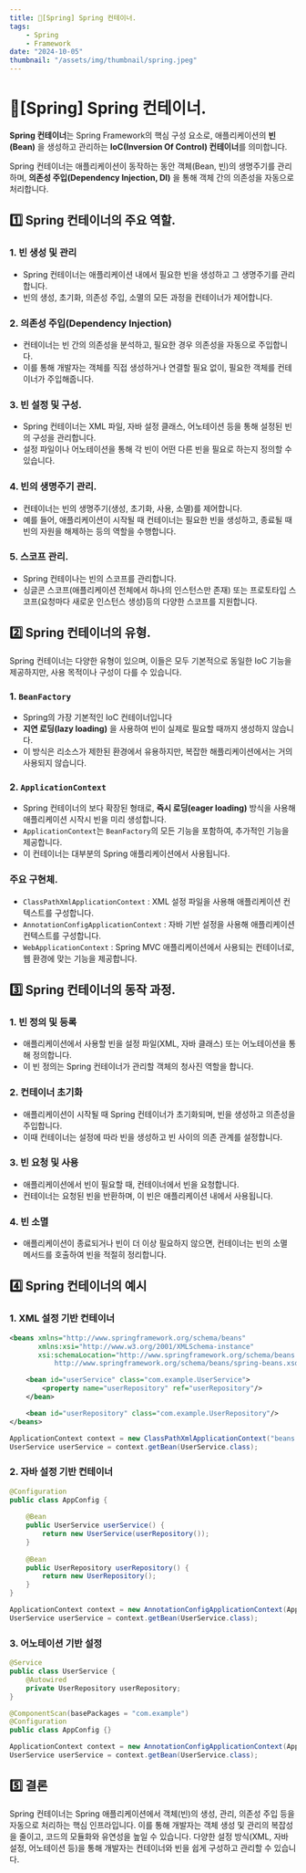 ```yaml
---
title: 🍃[Spring] Spring 컨테이너.
tags:
    - Spring
    - Framework
date: "2024-10-05"
thumbnail: "/assets/img/thumbnail/spring.jpeg"
---
```


# 🍃[Spring] Spring 컨테이너.

**Spring 컨테이너**는 Spring Framework의 핵심 구성 요소로, 애플리케이션의 **빈(Bean)** 을 생성하고 관리하는 **IoC(Inversion Of Control) 컨테이너**를 의미합니다.

Spring 컨테이너는 애플리케이션이 동작하는 동안 객체(Bean, 빈)의 생명주기를 관리하며, **의존성 주입(Dependency Injection, DI)** 을 통해 객체 간의 의존성을 자동으로 처리합니다.

## 1️⃣ Spring 컨테이너의 주요 역할.

### 1. 빈 생성 및 관리
- Spring 컨테이너는 애플리케이션 내에서 필요한 빈을 생성하고 그 생명주기를 관리합니다.
- 빈의 생성, 초기화, 의존성 주입, 소멸의 모든 과정을 컨테이너가 제어합니다.

### 2. 의존성 주입(Dependency Injection)
- 컨테이너는 빈 간의 의존성을 분석하고, 필요한 경우 의존성을 자동으로 주입합니다.
- 이를 통해 개발자는 객체를 직접 생성하거나 연결할 필요 없이, 필요한 객체를 컨테이너가 주입해줍니다.

### 3. 빈 설정 및 구성.
- Spring 컨테이너는 XML 파일, 자바 설정 클래스, 어노테이션 등을 통해 설정된 빈의 구성을 관리합니다.
- 설정 파일이나 어노테이션을 통해 각 빈이 어떤 다른 빈을 필요로 하는지 정의할 수 있습니다.

### 4. 빈의 생명주기 관리.
- 컨테이너는 빈의 생명주기(생성, 초기화, 사용, 소멸)를 제어합니다.
- 예를 들어, 애플리케이션이 시작될 때 컨테이너는 필요한 빈을 생성하고, 종료될 때 빈의 자원을 해제하는 등의 역할을 수행합니다.

### 5. 스코프 관리.
- Spring 컨테이나는 빈의 스코프를 관리합니다.
- 싱글콘 스코프(애플리케이션 전체에서 하나의 인스턴스만 존재) 또는 프로토타입 스코프(요청마다 새로운 인스턴스 생성)등의 다양한 스코프를 지원합니다.

## 2️⃣ Spring 컨테이너의 유형.

Spring 컨테이너는 다양한 유형이 있으며, 이들은 모두 기본적으로 동일한 IoC 기능을 제공하지만, 사용 목적이나 구성이 다를 수 있습니다.

### 1. `BeanFactory`
- Spring의 가장 기본적인 IoC 컨테이너입니다 
- **지연 로딩(lazy loading)** 을 사용하여 빈이 실제로 필요할 때까지 생성하지 않습니다.
- 이 방식은 리소스가 제한된 환경에서 유용하지만, 복잡한 해플리케이션에서는 거의 사용되지 않습니다.

### 2. `ApplicationContext`
- Spring 컨테이너의 보다 확장된 형태로, **즉시 로딩(eager loading)** 방식을 사용해 애플리케이션 시작시 빈을 미리 생성합니다.
- `ApplicationContext`는 `BeanFactory`의 모든 기능을 포함하여, 추가적인 기능을 제공합니다.
- 이 컨테이너는 대부분의 Spring 애플리케이션에서 사용됩니다.

### 주요 구현체.
- `ClassPathXmlApplicationContext` : XML 설정 파일을 사용해 애플리케이션 컨텍스트를 구성합니다.
- `AnnotationConfigApplicationContext` : 자바 기반 설정을 사용해 애플리케이션 컨텍스트를 구성합니다.
- `WebApplicationContext` : Spring MVC 애플리케이션에서 사용되는 컨테이너로, 웹 환경에 맞는 기능을 제공합니다.

## 3️⃣ Spring 컨테이너의 동작 과정.

### 1. 빈 정의 및 등록
- 애플리케이션에서 사용할 빈을 설정 파일(XML, 자바 클래스) 또는 어노테이션을 통해 정의합니다.
- 이 빈 정의는 Spring 컨테이너가 관리할 객체의 청사진 역할을 합니다.

### 2. 컨테이너 초기화
- 애플리케이션이 시작될 때 Spring 컨테이너가 초기화되며, 빈을 생성하고 의존성을 주입합니다.
- 이때 컨테이너는 설정에 따라 빈을 생성하고 빈 사이의 의존 관계를 설정합니다.

### 3. 빈 요청 및 사용
- 애플리케이션에서 빈이 필요할 때, 컨테이너에서 빈을 요청합니다.
- 컨테이너는 요청된 빈을 반환하며, 이 빈은 애플리케이션 내에서 사용됩니다.

### 4. 빈 소멸
- 애플리케이션이 종료되거나 빈이 더 이상 필요하지 않으면, 컨테이너는 빈의 소멸 메서드를 호출하여 빈을 적절히 정리합니다.

## 4️⃣ Spring 컨테이너의 예시

### 1. XML 설정 기반 컨테이너
```xml
<beans xmlns="http://www.springframework.org/schema/beans"
       xmlns:xsi="http://www.w3.org/2001/XMLSchema-instance"
       xsi:schemaLocation="http://www.springframework.org/schema/beans 
           http://www.springframework.org/schema/beans/spring-beans.xsd">

    <bean id="userService" class="com.example.UserService">
        <property name="userRepository" ref="userRepository"/>
    </bean>

    <bean id="userRepository" class="com.example.UserRepository"/>
</beans>
```

```java
ApplicationContext context = new ClassPathXmlApplicationContext("beans.xml");
UserService userService = context.getBean(UserService.class);
```

### 2. 자바 설정 기반 컨테이너
```java
@Configuration
public class AppConfig {
    
    @Bean
    public UserService userService() {
        return new UserService(userRepository());
    }
    
    @Bean
    public UserRepository userRepository() {
        return new UserRepository();
    }
}
```

```java
ApplicationContext context = new AnnotationConfigApplicationContext(AppConfig.class);
UserService userService = context.getBean(UserService.class);
```

### 3. 어노테이션 기반 설정
```java
@Service
public class UserService {
    @Autowired
    private UserRepository userRepository;
}
```

```java
@ComponentScan(basePackages = "com.example")
@Configuration
public class AppConfig {}
```

```java
ApplicationContext context = new AnnotationConfigApplicationContext(AppConfig.class);
UserService userService = context.getBean(UserService.class);
```

## 5️⃣ 결론
Spring 컨테이너는 Spring 애플리케이션에서 객체(빈)의 생성, 관리, 의존성 주입 등을 자동으로 처리하는 핵심 인프라입니다.
이를 통해 개발자는 객체 생성 및 관리의 복잡성을 줄이고, 코드의 모듈화와 유연성을 높일 수 있습니다.
다양한 설정 방식(XML, 자바 설정, 어노테이션 등)을 통해 개발자는 컨테이너와 빈을 쉽게 구성하고 관리할 수 있습니다.
